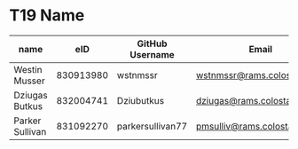 # T19 Name

| name | eID | GitHub Username | Email |
|------|-----|-----------------|-------|
|Westin Musser|830913980|wstnmssr|wstnmssr@rams.colostate.edu|
|Dziugas Butkus|832004741|Dziubutkus|dziugas@rams.colostate.edu|
|Parker Sullivan|831092270|parkersullivan77|pmsulliv@rams.colostate.edu|
